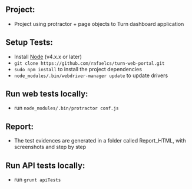 ## Project:
* Project using protractor + page objects to Turn dashboard application

## Setup Tests:
* Install [Node](http://nodejs.org) (v4.x.x or later)
* `git clone https://github.com/rafaelcs/turn-web-portal.git`
* `sudo npm install` to install the project dependencies
* `node_modules/.bin/webdriver-manager update` to update drivers

## Run web tests locally:
* run `node_modules/.bin/protractor conf.js`

## Report:
* The test evidences are generated in a folder called Report_HTML, with screenshots and step by step

## Run API tests locally:
* run `grunt apiTests`